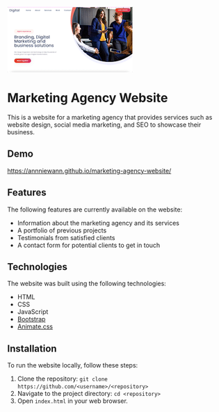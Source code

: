![Marketing Agency Screenshot](./marketing-agency-website.gif)

# Marketing Agency Website

This is a website for a marketing agency that provides services such as website design, social media marketing, and SEO to showcase their business.

## Demo

 https://annniewann.github.io/marketing-agency-website/

## Features

The following features are currently available on the website:

- Information about the marketing agency and its services
- A portfolio of previous projects
- Testimonials from satisfied clients
- A contact form for potential clients to get in touch

## Technologies

The website was built using the following technologies:

- HTML
- CSS
- JavaScript
- [Bootstrap](https://getbootstrap.com/)
- [Animate.css](https://animate.style/)

## Installation

To run the website locally, follow these steps:

1. Clone the repository: `git clone https://github.com/<username>/<repository>`
2. Navigate to the project directory: `cd <repository>`
3. Open `index.html` in your web browser.

